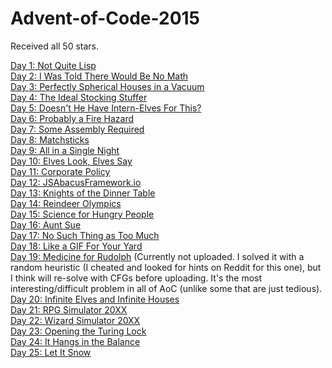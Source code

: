 # Advent-of-Code-2015

Received all 50 stars.
 
[Day 1: Not Quite Lisp](https://github.com/mustafa-hotaki/Advent-of-Code-2015/blob/main/Day1/Day1.ipynb) \
[Day 2: I Was Told There Would Be No Math](https://github.com/mustafa-hotaki/Advent-of-Code-2015/blob/main/Day2/Day2.ipynb) \
[Day 3: Perfectly Spherical Houses in a Vacuum](https://github.com/mustafa-hotaki/Advent-of-Code-2015/blob/main/Day3/Day3.ipynb) \
[Day 4: The Ideal Stocking Stuffer](https://github.com/mustafa-hotaki/Advent-of-Code-2015/blob/main/Day4/Day4.ipynb) \
[Day 5: Doesn't He Have Intern-Elves For This?](https://github.com/mustafa-hotaki/Advent-of-Code-2015/blob/main/Day5/Day5.ipynb) \
[Day 6: Probably a Fire Hazard](https://github.com/mustafa-hotaki/Advent-of-Code-2015/blob/main/Day6/Day6.ipynb) \
[Day 7: Some Assembly Required](https://github.com/mustafa-hotaki/Advent-of-Code-2015/blob/main/Day7/Day7.ipynb) \
[Day 8: Matchsticks](https://github.com/mustafa-hotaki/Advent-of-Code-2015/blob/main/Day8/Day8.ipynb) \
[Day 9: All in a Single Night](https://github.com/mustafa-hotaki/Advent-of-Code-2015/blob/main/Day9/Day9.ipynb) \
[Day 10: Elves Look, Elves Say](https://github.com/mustafa-hotaki/Advent-of-Code-2015/blob/main/Day10/Day10.ipynb) \
[Day 11: Corporate Policy](https://github.com/mustafa-hotaki/Advent-of-Code-2015/blob/main/Day11/Day11.ipynb) \
[Day 12: JSAbacusFramework.io](https://github.com/mustafa-hotaki/Advent-of-Code-2015/blob/main/Day12/Day12.ipynb) \
[Day 13: Knights of the Dinner Table](https://github.com/mustafa-hotaki/Advent-of-Code-2015/blob/main/Day13/Day13.ipynb) \
[Day 14: Reindeer Olympics](https://github.com/mustafa-hotaki/Advent-of-Code-2015/blob/main/Day14/Day14.ipynb) \
[Day 15: Science for Hungry People](https://github.com/mustafa-hotaki/Advent-of-Code-2015/blob/main/Day15/Day15.ipynb) \
[Day 16: Aunt Sue](https://github.com/mustafa-hotaki/Advent-of-Code-2015/blob/main/Day16/Day16.ipynb) \
[Day 17: No Such Thing as Too Much](https://github.com/mustafa-hotaki/Advent-of-Code-2015/blob/main/Day17/Day17.ipynb) \
[Day 18: Like a GIF For Your Yard](https://github.com/mustafa-hotaki/Advent-of-Code-2015/blob/main/Day18/Day18.ipynb) \
[Day 19: Medicine for Rudolph](https://github.com/mustafa-hotaki/Advent-of-Code-2015/blob/main/Day19/Day19.ipynb) (Currently not uploaded. I solved it with a random heuristic (I cheated and looked for hints on Reddit for this one), but I think will re-solve with CFGs before uploading. It's the most interesting/difficult problem in all of AoC (unlike some that are just tedious). \
[Day 20: Infinite Elves and Infinite Houses](https://github.com/mustafa-hotaki/Advent-of-Code-2015/blob/main/Day20/Day20.ipynb) \
[Day 21: RPG Simulator 20XX](https://github.com/mustafa-hotaki/Advent-of-Code-2015/blob/main/Day21/Day21.ipynb) \
[Day 22: Wizard Simulator 20XX](https://github.com/mustafa-hotaki/Advent-of-Code-2015/blob/main/Day22/Day22.ipynb) \
[Day 23: Opening the Turing Lock](https://github.com/mustafa-hotaki/Advent-of-Code-2015/blob/main/Day23/Day23.ipynb) \
[Day 24: It Hangs in the Balance](https://github.com/mustafa-hotaki/Advent-of-Code-2015/blob/main/Day24/Day24.ipynb) \
[Day 25: Let It Snow](https://github.com/mustafa-hotaki/Advent-of-Code-2015/blob/main/Day25/Day25.ipynb)
